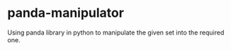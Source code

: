 # panda-manipulator
Using panda library in python to manipulate the given set into the required one. 

